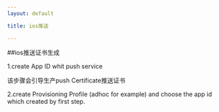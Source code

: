 ```yaml
---
layout: default

title: ios推送

---
```


##ios推送证书生成


1.create App ID whit push service

该步骤会引导生产push Certificate推送证书


2.create Provisioning Profile (adhoc for example)
and choose the app id which created by first step.











